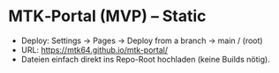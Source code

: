 # MTK‑Portal (MVP) – Static
- Deploy: Settings → Pages → Deploy from a branch → main / (root)
- URL: https://mtk64.github.io/mtk-portal/
- Dateien einfach direkt ins Repo-Root hochladen (keine Builds nötig).
